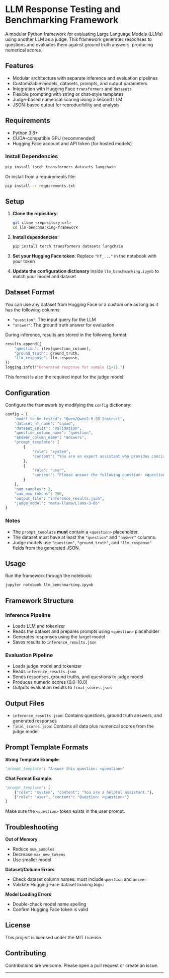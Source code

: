 # LLM Response Testing and Benchmarking Framework

A modular Python framework for evaluating Large Language Models (LLMs) using another LLM as a judge. This framework generates responses to questions and evaluates them against ground truth answers, producing numerical scores.

## Features

* Modular architecture with separate inference and evaluation pipelines
* Customizable models, datasets, prompts, and output parameters
* Integration with Hugging Face `transformers` and `datasets`
* Flexible prompting with string or chat-style templates
* Judge-based numerical scoring using a second LLM
* JSON-based output for reproducibility and analysis

## Requirements

* Python 3.8+
* CUDA-compatible GPU (recommended)
* Hugging Face account and API token (for hosted models)

### Install Dependencies

```bash
pip install torch transformers datasets langchain
```

Or install from a requirements file:

```bash
pip install -r requirements.txt
```

## Setup

1. **Clone the repository**:

   ```bash
   git clone <repository-url>
   cd llm-benchmarking-framework
   ```

2. **Install dependencies**:

   ```bash
   pip install torch transformers datasets langchain
   ```

3. **Set your Hugging Face token**:
   Replace `"hf_..."` in the notebook with your token

4. **Update the configuration dictionary** inside `llm_benchmarking.ipynb` to match your model and dataset

## Dataset Format

You can use any dataset from Hugging Face or a custom one as long as it has the following columns:

* `"question"`: The input query for the LLM
* `"answer"`: The ground truth answer for evaluation

During inference, results are stored in the following format:

```python
results.append({
    "question": item[question_column],
    "ground_truth": ground_truth,
    "llm_response": llm_response,
})
logging.info(f"Generated response for sample {i+1}.")
```

This format is also the required input for the judge model.

## Configuration

Configure the framework by modifying the `config` dictionary:

```python
config = {
    "model_to_be_tested": "Qwen/Qwen2-0.5B-Instruct",
    "dataset_hf_name": "squad",
    "dataset_split": "validation",
    "question_column_name": "question",
    "answer_column_name": "answers",
    "prompt_template": [
        {
            "role": "system",
            "content": "You are an expert assistant who provides concise and accurate answers."
        },
        {
            "role": "user",
            "content": "Please answer the following question: <question>"
        }
    ],
    "num_samples": 3,
    "max_new_tokens": 256,
    "output_file": "inference_results.json",
    "judge_model": "meta-llama/Llama-3-8b"
}
```

### Notes

* The `prompt_template` **must** contain a `<question>` placeholder.
* The dataset must have at least the `"question"` and `"answer"` columns.
* Judge models use `"question"`, `"ground_truth"`, and `"llm_response"` fields from the generated JSON.

## Usage

Run the framework through the notebook:

```bash
jupyter notebook llm_benchmarking.ipynb
```

## Framework Structure

### Inference Pipeline

* Loads LLM and tokenizer
* Reads the dataset and prepares prompts using `<question>` placeholder
* Generates responses using the target model
* Saves results to `inference_results.json`

### Evaluation Pipeline

* Loads judge model and tokenizer
* Reads `inference_results.json`
* Sends responses, ground truths, and questions to judge model
* Produces numeric scores (0.0–10.0)
* Outputs evaluation results to `final_scores.json`

## Output Files

* `inference_results.json`: Contains questions, ground truth answers, and generated responses
* `final_scores.json`: Contains all data plus numerical scores from the judge model

## Prompt Template Formats

**String Template Example**:

```python
"prompt_template": "Answer this question: <question>"
```

**Chat Format Example**:

```python
"prompt_template": [
    {"role": "system", "content": "You are a helpful assistant."},
    {"role": "user", "content": "Question: <question>"}
]
```

Make sure the `<question>` token exists in the user prompt.

## Troubleshooting

**Out of Memory**

* Reduce `num_samples`
* Decrease `max_new_tokens`
* Use smaller model

**Dataset/Column Errors**

* Check dataset column names: must include `question` and `answer`
* Validate Hugging Face dataset loading logic

**Model Loading Errors**

* Double-check model name spelling
* Confirm Hugging Face token is valid

## License

This project is licensed under the MIT License.

## Contributing

Contributions are welcome. Please open a pull request or create an issue.

---

